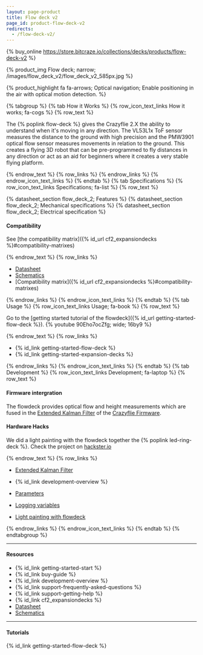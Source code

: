 ```yaml
---
layout: page-product
title: Flow deck v2
page_id: product-flow-deck-v2
redirects:
  - /flow-deck-v2/
---
```


{% buy_online https://store.bitcraze.io/collections/decks/products/flow-deck-v2 %}

{% product_img Flow deck; narrow;
/images/flow_deck_v2/flow_deck_v2_585px.jpg
%}


{% product_highlight
fa fa-arrows;
Optical navigation;
Enable positioning in the air with optical motion detection.
%}

{% tabgroup %}
{% tab How it Works %}
{% row_icon_text_links How it works; fa-cogs %}
{% row_text %}

The {% poplink flow-deck %} gives the Crazyflie 2.X the ability to understand when it's moving in any direction.
The VL53L1x ToF sensor measures the distance to the ground with high precision and the PMW3901 optical flow sensor measures movements in relation to the ground.
This creates a flying 3D robot that can be pre-programmed to fly distances in any direction or act as an aid for beginners where it creates a very stable flying platform.

{% endrow_text %}
{% row_links %}
{% endrow_links %}
{% endrow_icon_text_links %}
{% endtab %}
{% tab Specifications %}
{% row_icon_text_links Specifications; fa-list %}
{% row_text %}

{% datasheet_section flow_deck_2; Features %}
{% datasheet_section flow_deck_2; Mechanical specifications %}
{% datasheet_section flow_deck_2; Electrical specification %}

#### Compatibility
See [the compatibility matrix]({% id_url cf2_expansiondecks %}#compatibility-matrixes)

{% endrow_text %}
{% row_links %}

* [Datasheet](/documentation/hardware/flow_deck_2/flow_deck_2-datasheet.pdf)
* [Schematics](/documentation/hardware/flow_deck_2/flow-deck-v2-reva.pdf)
* [Compatibility matrix]({% id_url cf2_expansiondecks %}#compatibility-matrixes)


{% endrow_links %}
{% endrow_icon_text_links %}
{% endtab %}
{% tab Usage %}
{% row_icon_text_links Usage; fa-book %}
{% row_text %}

Go to the [getting started tutorial of the flowdeck]({% id_url getting-started-flow-deck %}).
{% youtube 90Eho7ocZfg; wide; 16by9 %}


{% endrow_text %}
{% row_links %}

* {% id_link getting-started-flow-deck %}
* {% id_link getting-started-expansion-decks %}

{% endrow_links %}
{% endrow_icon_text_links %}
{% endtab %}
{% tab Development %}
{% row_icon_text_links Development;  fa-laptop %}
{% row_text %}

#### Firmware intergration

The flowdeck provides optical flow and height measurements which are fused in the [Extended Kalman Filter](/documentation/repository/crazyflie-firmware/master/functional-areas/sensor-to-control/state_estimators/#extended-kalman-filter) of the [Crazyflie Firmware](https://github.com/bitcraze/crazyflie-firmware).

#### Hardware Hacks

We did a light painting with the flowdeck together the {% poplink led-ring-deck %}. Check the project on [hackster.io](https://www.hackster.io/krichardsson/light-paint-with-a-drone-d050af)


{% endrow_text %}
{% row_links %}

* [Extended Kalman Filter](/documentation/repository/crazyflie-firmware/master/functional-areas/sensor-to-control/state_estimators/#extended-kalman-filter)
* {% id_link development-overview %}
* [Parameters](/documentation/repository/crazyflie-firmware/master/api/params/#motion)
* [Logging variables](/documentation/repository/crazyflie-firmware/master/api/logs/#motion)

* [Light painting with flowdeck](https://www.hackster.io/krichardsson/light-paint-with-a-drone-d050af)

{% endrow_links %}
{% endrow_icon_text_links %}
{% endtab %}
{% endtabgroup %}


---

#### Resources

- {% id_link getting-started-start %}
- {% id_link buy-guide %}
- {% id_link development-overview %}
- {% id_link support-frequently-asked-questions %}
- {% id_link support-getting-help %}
- {% id_link cf2_expansiondecks %}
- [Datasheet](/documentation/hardware/flow_deck_2/flow_deck_2-datasheet.pdf)
- [Schematics](/documentation/hardware/flow_deck_2/flow-deck-v2-reva.pdf)

---

#### Tutorials

{% id_link getting-started-flow-deck %}
